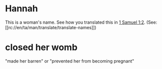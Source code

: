 # Hannah

This is a woman's name. See how you translated this in [1 Samuel 1:2](../01/02.md). (See: [[rc://en/ta/man/translate/translate-names]])

# closed her womb

"made her barren" or "prevented her from becoming pregnant"

